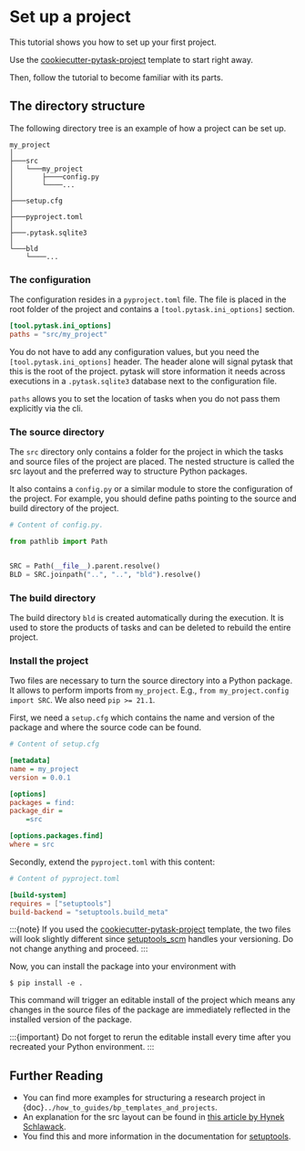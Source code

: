 # Set up a project

This tutorial shows you how to set up your first project.

Use the
[cookiecutter-pytask-project](https://github.com/pytask-dev/cookiecutter-pytask-project)
template to start right away.

Then, follow the tutorial to become familiar with its parts.

## The directory structure

The following directory tree is an example of how a project can be set up.

```
my_project
│
├───src
│   └───my_project
│       ├────config.py
│       └────...
│
├───setup.cfg
│
├───pyproject.toml
│
├───.pytask.sqlite3
│
└───bld
    └────...
```

### The configuration

The configuration resides in a `pyproject.toml` file. The file is placed in the root
folder of the project and contains a `[tool.pytask.ini_options]` section.

```toml
[tool.pytask.ini_options]
paths = "src/my_project"
```

You do not have to add any configuration values, but you need the
`[tool.pytask.ini_options]` header. The header alone will signal pytask that this is the
root of the project. pytask will store information it needs across executions in a
`.pytask.sqlite3` database next to the configuration file.

`paths` allows you to set the location of tasks when you do not pass them explicitly via
the cli.

### The source directory

The `src` directory only contains a folder for the project in which the tasks and source
files of the project are placed. The nested structure is called the src layout and the
preferred way to structure Python packages.

It also contains a `config.py` or a similar module to store the configuration of the
project. For example, you should define paths pointing to the source and build directory
of the project.

```python
# Content of config.py.

from pathlib import Path


SRC = Path(__file__).parent.resolve()
BLD = SRC.joinpath("..", "..", "bld").resolve()
```

### The build directory

The build directory `bld` is created automatically during the execution. It is used to
store the products of tasks and can be deleted to rebuild the entire project.

### Install the project

Two files are necessary to turn the source directory into a Python package. It allows to
perform imports from `my_project`. E.g., `from my_project.config import SRC`. We also
need `pip >= 21.1`.

First, we need a `setup.cfg` which contains the name and version of the package and
where the source code can be found.

```ini
# Content of setup.cfg

[metadata]
name = my_project
version = 0.0.1

[options]
packages = find:
package_dir =
    =src

[options.packages.find]
where = src
```

Secondly, extend the `pyproject.toml` with this content:

```toml
# Content of pyproject.toml

[build-system]
requires = ["setuptools"]
build-backend = "setuptools.build_meta"
```

:::{note}
If you used the
[cookiecutter-pytask-project](https://github.com/pytask-dev/cookiecutter-pytask-project)
template, the two files will look slightly different since
[setuptools_scm](https://github.com/pypa/setuptools_scm) handles your versioning. Do not
change anything and proceed.
:::

Now, you can install the package into your environment with

```console
$ pip install -e .
```

This command will trigger an editable install of the project which means any changes in
the source files of the package are immediately reflected in the installed version of
the package.

:::{important}
Do not forget to rerun the editable install every time after you recreated your Python
environment.
:::

## Further Reading

- You can find more examples for structuring a research project in
  {doc}`../how_to_guides/bp_templates_and_projects`.
- An explanation for the src layout can be found in
  [this article by Hynek Schlawack](https://hynek.me/articles/testing-packaging/).
- You find this and more information in the documentation for
  [setuptools](https://setuptools.pypa.io/en/latest/userguide/quickstart.html).
